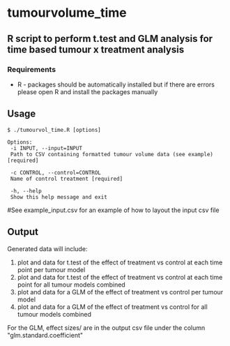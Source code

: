 # tumourvolume_time
## R script to perform t.test and GLM analysis for time based tumour x treatment analysis

### Requirements
 * R - packages should be automatically installed but if there are errors please open R and install the packages manually
  
## Usage
```
$ ./tumourvol_time.R [options]

Options:
 -i INPUT, --input=INPUT
 Path to CSV containing formatted tumour volume data (see example) [required]

 -c CONTROL, --control=CONTROL
 Name of control treatment [required]
 
 -h, --help
 Show this help message and exit

```
#See example_input.csv for an example of how to layout the input csv file

## Output
Generated data will include:
1) plot and data for t.test of the effect of treatment vs control at each time point per tumour model
2) plot and data for t.test of the effect of treatment vs control at each time point for all tumour models combined
3) plot and data for a GLM of the effect of treatment vs control per tumour model
3) plot and data for a GLM of the effect of treatment vs control for all tumour models combined


For the GLM, effect sizes/ are in the output csv file under the column "glm.standard.coefficient"
